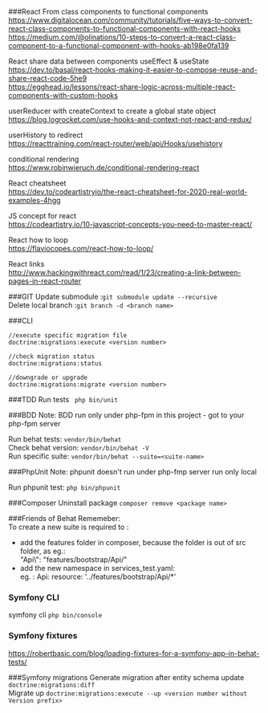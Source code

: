 
###React
From class components to functional components  
https://www.digitalocean.com/community/tutorials/five-ways-to-convert-react-class-components-to-functional-components-with-react-hooks  
https://medium.com/@olinations/10-steps-to-convert-a-react-class-component-to-a-functional-component-with-hooks-ab198e0fa139

React share data between components useEffect & useState    
https://dev.to/basal/react-hooks-making-it-easier-to-compose-reuse-and-share-react-code-5he9    
https://egghead.io/lessons/react-share-logic-across-multiple-react-components-with-custom-hooks

userReducer with createContext to create a global state object  
https://blog.logrocket.com/use-hooks-and-context-not-react-and-redux/

userHistory to redirect     
https://reacttraining.com/react-router/web/api/Hooks/usehistory

conditional rendering   
https://www.robinwieruch.de/conditional-rendering-react

React cheatsheet               
https://dev.to/codeartistryio/the-react-cheatsheet-for-2020-real-world-examples-4hgg

JS concept for react    
https://codeartistry.io/10-javascript-concepts-you-need-to-master-react/

React how to loop   
https://flaviocopes.com/react-how-to-loop/

React links     
http://www.hackingwithreact.com/read/1/23/creating-a-link-between-pages-in-react-router

###GIT
 Update submodule :```git submodule update --recursive```   
 Delete local branch :```git branch -d <branch name>```
 
###CLI
```
//execute specific migration file   
doctrine:migrations:execute <version number>  
  
//check migration status    
doctrine:migrations:status  

//downgrade or upgrade
doctrine:migrations:migrate <version number>    
```
###TDD
Run tests ``` php bin/unit```

###BDD 
Note: BDD run only under php-fpm in this project  - got to your php-fpm server

Run behat tests: ```vendor/bin/behat```        
Check behat version: ```vendor/bin/behat -V```  
Run specific suite:  ```vendor/bin/behat --suite=<suite-name>```

###PhpUnit
Note: phpunit doesn't run under php-fmp server run only local

Run phpunit test: ```php bin/phpunit```

###Composer
Uninstall package ```composer remove <package name>```

###Friends of Behat
Rememeber:      
 To create a new suite is required to : 
- add the features folder in composer, because the folder is out of src folder, as eg.:   
 "Api\\": "features/bootstrap/Api/"     
- add the new namespace in services_test.yaml:  
   eg. : Api\: resource: '../features/bootstrap/Api/*'
### Symfony CLI
symfony cli ```php bin/console```   

### Symfony fixtures
https://robertbasic.com/blog/loading-fixtures-for-a-symfony-app-in-behat-tests/

###Symfony migrations
Generate migration after entity schema update  ```doctrine:migrations:diff```  
Migrate up ```doctrine:migrations:execute --up <version number without Version prefix>```
